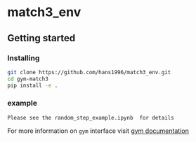 # match3_env


## Getting started
### Installing
```bash
git clone https://github.com/hans1996/match3_env.git
cd gym-match3
pip install -e .
```

### example
```
Please see the random_step_example.ipynb  for details
```
For more information on `gym` interface visit [gym documentation](https://gym.openai.com/docs/)
```
